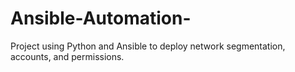 # Ansible-Automation-
Project using Python and Ansible to deploy network segmentation, accounts, and permissions.
